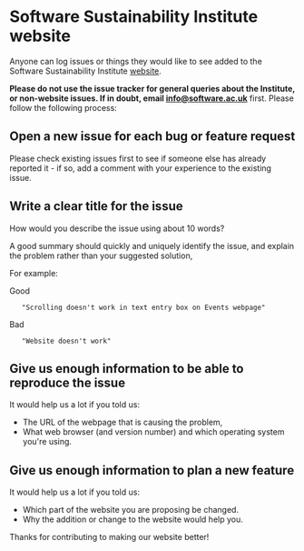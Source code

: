 # Software Sustainability Institute website

Anyone can log issues or things they would like to see added to the Software Sustainability Institute [website](http://www.software.ac.uk).

**Please do not use the issue tracker for general queries about the Institute, or non-website issues. If in doubt, email info@software.ac.uk** first. Please follow the following process:

## Open a new issue for each bug or feature request

Please check existing issues first to see if someone else has already reported it - if so, add a comment with your experience to the existing issue.

## Write a clear title for the issue

How would you describe the issue using about 10 words? 

A good summary should quickly and uniquely identify the issue, and explain the problem rather than your suggested solution,

For example:

Good
```
   "Scrolling doesn't work in text entry box on Events webpage"
```
Bad
```
   "Website doesn't work"
```

## Give us enough information to be able to reproduce the issue

It would help us a lot if you told us:
  * The URL of the webpage that is causing the problem,
  * What web browser (and version number) and which operating system you're using.

## Give us enough information to plan a new feature

It would help us a lot if you told us:
  * Which part of the website you are proposing be changed.
  * Why the addition or change to the website would help you.
  
Thanks for contributing to making our website better! 
  
